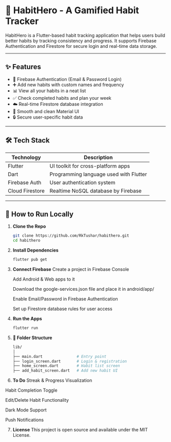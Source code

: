 # 📱 HabitHero - A Gamified Habit Tracker

HabitHero is a Flutter-based habit tracking application that helps users build better habits by tracking consistency and progress. It supports Firebase Authentication and Firestore for secure login and real-time data storage.

---

## ✨ Features

- 🔐 Firebase Authentication (Email & Password Login)
- ➕ Add new habits with custom names and frequency
- 📊 View all your habits in a neat list
- ✅ Check completed habits and plan your week
- ☁️ Real-time Firestore database integration
- 🚀 Smooth and clean Material UI
- 🔒 Secure user-specific habit data

---

## 🛠️ Tech Stack

| Technology    | Description                              |
|---------------|------------------------------------------|
| Flutter       | UI toolkit for cross-platform apps       |
| Dart          | Programming language used with Flutter   |
| Firebase Auth | User authentication system               |
| Cloud Firestore | Realtime NoSQL database by Firebase     |

---

## 🧪 How to Run Locally

1. **Clone the Repo**
   ```bash
   git clone https://github.com/RkTushar/habithero.git
   cd habithero
2. **Install Dependencies**
   ```bash
   flutter pub get
3. **Connect Firebase**
   Create a project in Firebase Console

   Add Android & Web apps to it

   Download the google-services.json file and place it in android/app/

   Enable Email/Password in Firebase Authentication

   Set up Firestore database rules for user access
4. **Run the Apps**
   ```bash
   flutter run
5. **📁 Folder Structure**
   ```bash
   lib/
   │
   ├── main.dart               # Entry point
   ├── login_screen.dart       # Login & registration
   ├── home_screen.dart        # Habit list screen
   ├── add_habit_screen.dart   # Add new habit UI
6. **To Do**
    Streak & Progress Visualization

 Habit Completion Toggle

 Edit/Delete Habit Functionality

 Dark Mode Support

 Push Notifications

 7. **License**
      This project is open source and available under the MIT License.
